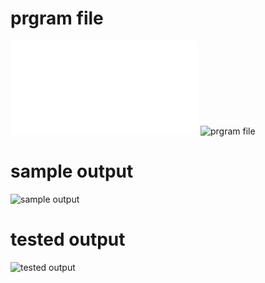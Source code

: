 # prgram file
![program file](prioritycode_599.c)
![prgram file](priority_code_599.png)

# sample output
![sample output](priority_io_599.png)

# tested output
![tested output](priority_eo_599.png)
